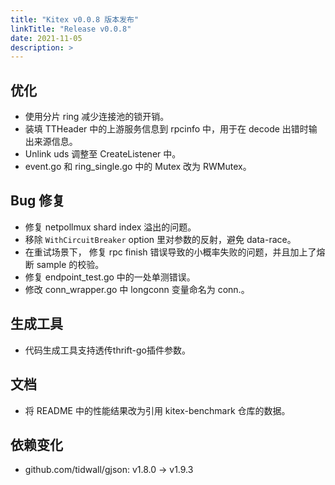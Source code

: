 ```yaml
---
title: "Kitex v0.0.8 版本发布"
linkTitle: "Release v0.0.8"
date: 2021-11-05
description: >
---
```


## 优化  

- 使用分片 ring 减少连接池的锁开销。
- 装填 TTHeader 中的上游服务信息到 rpcinfo 中，用于在 decode 出错时输出来源信息。
- Unlink uds 调整至 CreateListener 中。
- event.go 和 ring_single.go 中的 Mutex 改为 RWMutex。  

## Bug 修复  

- 修复 netpollmux shard index 溢出的问题。
- 移除 `WithCircuitBreaker` option 里对参数的反射，避免 data-race。
- 在重试场景下， 修复 rpc finish 错误导致的小概率失败的问题，并且加上了熔断 sample 的校验。
- 修复 endpoint_test.go 中的一处单测错误。
- 修改 conn_wrapper.go 中 longconn 变量命名为 conn.。  

## 生成工具  

- 代码生成工具支持透传thrift-go插件参数。  

## 文档  

- 将 README 中的性能结果改为引用 kitex-benchmark 仓库的数据。

## 依赖变化  

- github.com/tidwall/gjson: v1.8.0 -> v1.9.3
